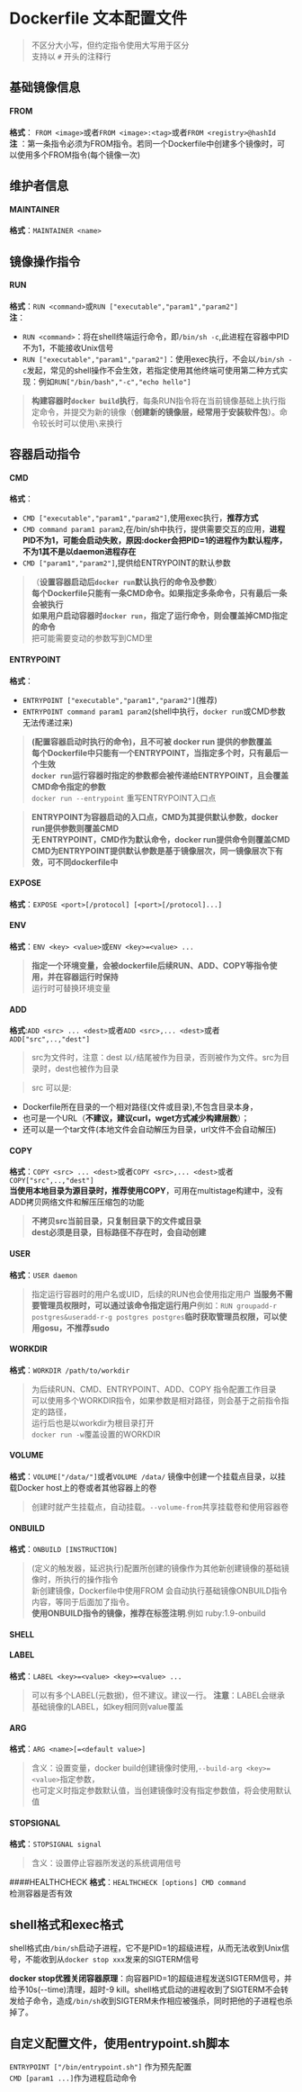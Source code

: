 # Dockerfile 文本配置文件

> 不区分大小写，但约定指令使用大写用于区分<br>
> 支持以 `#` 开头的注释行<br>

基础镜像信息
----------
#### FROM
**格式**： `FROM <image>`或者`FROM <image>:<tag>`或者`FROM <registry>@hashId`<br>
**注** ：第一条指令必须为FROM指令。若同一个Dockerfile中创建多个镜像时，可以使用多个FROM指令(每个镜像一次)

维护者信息
---------
#### MAINTAINER
**格式**：`MAINTAINER <name>`

镜像操作指令
----------
#### RUN
**格式**：`RUN <command>`或`RUN ["executable","param1","param2"]`<br>
**注**：
  * `RUN <command>`：将在shell终端运行命令，即`/bin/sh -c`,此进程在容器中PID不为1，不能接收Unix信号
  * `RUN ["executable","param1","param2"]`：使用exec执行，不会以`/bin/sh -c`发起，常见的shell操作不会生效，若指定使用其他终端可使用第二种方式实现：例如`RUN["/bin/bash","-c","echo hello"]`
> **构建容器时`docker build`执行**，每条RUN指令将在当前镜像基础上执行指定命令，并提交为新的镜像（**创建新的镜像层，经常用于安装软件包**）。命令较长时可以使用`\`来换行

容器启动指令
---------
#### CMD
**格式**：
* `CMD ["executable","param1","param2"]`,使用exec执行，**推荐方式**<br>
* `CMD command param1 param2`,在/bin/sh中执行，提供需要交互的应用，**进程PID不为1，可能会启动失败，原因:docker会把PID=1的进程作为默认程序，不为1其不是以daemon进程存在**
* `CMD ["param1","param2"]`,提供给ENTRYPOINT的默认参数
> （**设置容器启动后`docker run`默认执行的命令及参数**）<br>
**每个Dockerfile只能有一条CMD命令。如果指定多条命令，只有最后一条会被执行**<br>
> **如果用户启动容器时`docker run`，指定了运行命令，则会覆盖掉CMD指定的命令**<br>
> 把可能需要变动的参数写到CMD里

#### ENTRYPOINT
**格式**：
  * `ENTRYPOINT ["executable","param1","param2"]`(推荐)
  * `ENTRYPOINT command param1 param2`(shell中执行，`docker run`或CMD参数无法传递过来)
> **(配置容器启动时执行的命令)，且不可被 docker run 提供的参数覆盖**<br>
> **每个Dockerfile中只能有一个ENTRYPOINT，当指定多个时，只有最后一个生效**<br>
> **`docker run`运行容器时指定的参数都会被传递给ENTRYPOINT，且会覆盖CMD命令指定的参数**<br>
> `docker run --entrypoint` 重写ENTRYPOINT入口点

> **ENTRYPOINT为容器启动的入口点，CMD为其提供默认参数，docker run提供参数则覆盖CMD**<br>
> **无 ENTRYPOINT，CMD作为默认命令，docker run提供命令则覆盖CMD**<br>
> **CMD为ENTRYPOINT提供默认参数是基于镜像层次，同一镜像层次下有效，可不同dockerfile中**<br>

#### EXPOSE
**格式**：`EXPOSE <port>[/protocol] [<port>[/protocol]...]`

#### ENV
**格式**：`ENV <key> <value>`或`ENV <key>=<value> ...`
> **指定一个环境变量，会被dockerfile后续RUN、ADD、COPY等指令使用，并在容器运行时保持**<br>
> 运行时可替换环境变量

#### ADD
**格式**:`ADD <src> ... <dest>`或者`ADD <src>,... <dest>`或者`ADD["src",..,"dest"]`
> src为文件时，注意：dest 以`/`结尾被作为目录，否则被作为文件。src为目录时，dest也被作为目录<br>

> src 可以是:
* Dockerfile所在目录的一个相对路径(文件或目录),不包含目录本身，
* 也可是一个URL（**不建议，建议curl，wget方式减少构建层数**）；
* 还可以是一个tar文件(本地文件会自动解压为目录，url文件不会自动解压) <br>


#### COPY
**格式**：`COPY <src> ... <dest>`或者`COPY <src>,... <dest>`或者`COPY["src",..,"dest"]` <br>
  **当使用本地目录为源目录时，推荐使用COPY**，可用在multistage构建中，没有ADD拷贝网络文件和解压压缩包的功能<br>
> **不拷贝src当前目录，只复制目录下的文件或目录** <br>
> **dest必须是目录，目标路径不存在时，会自动创建** <br>

#### USER
**格式**：`USER daemon`
> 指定运行容器时的用户名或UID，后续的RUN也会使用指定用户
> **当服务不需要管理员权限时，可以通过该命令指定运行用户**例如：`RUN groupadd-r postgres&useradd-r-g postgres postgres`**临时获取管理员权限，可以使用gosu，不推荐sudo**

#### WORKDIR
**格式**：`WORKDIR /path/to/workdir`
> 为后续RUN、CMD、ENTRYPOINT、ADD、COPY 指令配置工作目录<br>
> 可以使用多个WORKDIR指令，如果参数是相对路径，则会基于之前指令指定的路径，<br>
> 运行后也是以workdir为根目录打开<br>
> `docker run -w`覆盖设置的WORKDIR

#### VOLUME
**格式**：`VOLUME["/data/"]`或者`VOLUME /data/`
镜像中创建一个挂载点目录，以挂载Docker host上的卷或者其他容器上的卷<br>
> 创建时就产生挂载点，自动挂载。`--volume-from`共享挂载卷和使用容器卷

#### ONBUILD
**格式**：`ONBUILD [INSTRUCTION]`
> (定义的触发器，延迟执行)配置所创建的镜像作为其他新创建镜像的基础镜像时，所执行的操作指令<br>
> 新创建镜像，Dockerfile中使用FROM 会自动执行基础镜像ONBUILD指令内容，等同于后面加了指令。<br>
> **使用ONBUILD指令的镜像，推荐在标签注明**.例如 ruby:1.9-onbuild

#### SHELL


#### LABEL
**格式**：`LABEL <key>=<value> <key>=<value> ...`
> 可以有多个LABEL(元数据)，但不建议。建议一行。
> **注意**：LABEL会继承基础镜像的LABEL，如key相同则value覆盖

#### ARG
**格式**：`ARG <name>[=<default value>]`
> 含义：设置变量，docker build创建镜像时使用,`--build-arg <key>=<value>`指定参数，<br>
> 也可定义时指定参数默认值，当创建镜像时没有指定参数值，将会使用默认值

#### STOPSIGNAL
**格式**：`STOPSIGNAL signal`
> 含义：设置停止容器所发送的系统调用信号

####HEALTHCHECK
**格式**：`HEALTHCHECK [options] CMD command`<br>
检测容器是否有效<br>


shell格式和exec格式
---------------
shell格式由`/bin/sh`启动子进程，它不是PID=1的超级进程，从而无法收到Unix信号，不能收到从`docker stop xxx`发来的SIGTERM信号

**docker stop优雅关闭容器原理**：向容器PID=1的超级进程发送SIGTERM信号，并给予10s(--time)清理，超时-9 kill。shell格式启动的进程收到了SIGTERM不会转发给子命令，造成`/bin/sh`收到SIGTERM未作相应被强杀，同时把他的子进程也杀掉了。

自定义配置文件，使用entrypoint.sh脚本
-------------------
`ENTRYPOINT ["/bin/entrypoint.sh"]` 作为预先配置<br>
`CMD [param1 ...]`作为进程启动命令<br>
